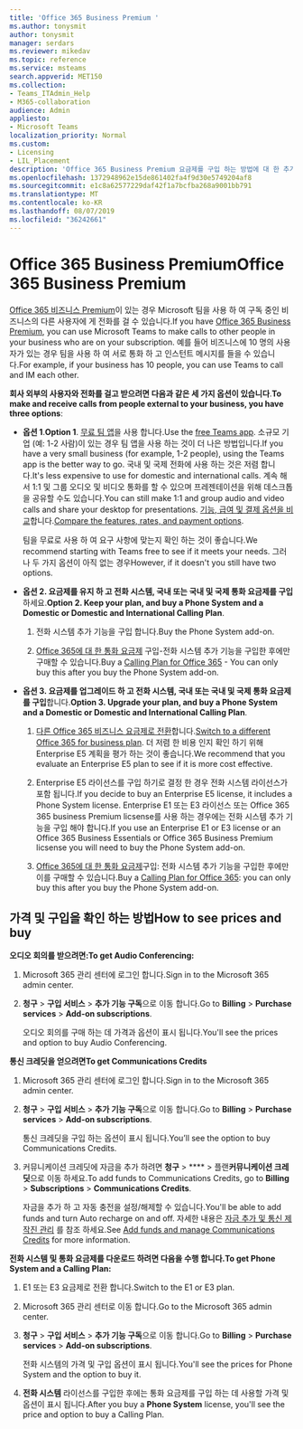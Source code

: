 ```yaml
---
title: 'Office 365 Business Premium '
ms.author: tonysmit
author: tonysmit
manager: serdars
ms.reviewer: mikedav
ms.topic: reference
ms.service: msteams
search.appverid: MET150
ms.collection:
- Teams_ITAdmin_Help
- M365-collaboration
audience: Admin
appliesto:
- Microsoft Teams
localization_priority: Normal
ms.custom:
- Licensing
- LIL_Placement
description: 'Office 365 Business Premium 요금제를 구입 하는 방법에 대 한 추가 기능 라이선스, 기능 및 방법에 대해 알아봅니다. '
ms.openlocfilehash: 1372948962e15de861402fa4f9d30e5749204af8
ms.sourcegitcommit: e1c8a62577229daf42f1a7bcfba268a9001bb791
ms.translationtype: MT
ms.contentlocale: ko-KR
ms.lasthandoff: 08/07/2019
ms.locfileid: "36242661"
---
```

# <a name="office-365-business-premium"></a><span data-ttu-id="828f8-103">Office 365 Business Premium</span><span class="sxs-lookup"><span data-stu-id="828f8-103">Office 365 Business Premium</span></span>

<span data-ttu-id="828f8-104">[Office 365 비즈니스 Premium](https://products.office.com/en/business/office-365-business-premium)이 있는 경우 Microsoft 팀을 사용 하 여 구독 중인 비즈니스의 다른 사용자에 게 전화를 걸 수 있습니다.</span><span class="sxs-lookup"><span data-stu-id="828f8-104">If you have [Office 365 Business Premium](https://products.office.com/en/business/office-365-business-premium), you can use Microsoft Teams to make calls to other people in your business who are on your subscription.</span></span> <span data-ttu-id="828f8-105">예를 들어 비즈니스에 10 명의 사용자가 있는 경우 팀을 사용 하 여 서로 통화 하 고 인스턴트 메시지를 들을 수 있습니다.</span><span class="sxs-lookup"><span data-stu-id="828f8-105">For example, if your business has 10 people, you can use Teams to call and IM each other.</span></span>

<span data-ttu-id="828f8-106">**회사 외부의 사용자와 전화를 걸고 받으려면 다음과 같은 세 가지 옵션이 있습니다**.</span><span class="sxs-lookup"><span data-stu-id="828f8-106">**To make and receive calls from people external to your business, you have three options**:</span></span>

- <span data-ttu-id="828f8-107">**옵션 1**.</span><span class="sxs-lookup"><span data-stu-id="828f8-107">**Option 1**.</span></span> <span data-ttu-id="828f8-108">[무료 팀 앱](https://products.office.com/microsoft-teams/free)을 사용 합니다.</span><span class="sxs-lookup"><span data-stu-id="828f8-108">Use the [free Teams app](https://products.office.com/microsoft-teams/free).</span></span> <span data-ttu-id="828f8-109">소규모 기업 (예: 1-2 사람)이 있는 경우 팀 앱을 사용 하는 것이 더 나은 방법입니다.</span><span class="sxs-lookup"><span data-stu-id="828f8-109">If you have a very small business (for example, 1-2 people), using the Teams app is the better way to go.</span></span> <span data-ttu-id="828f8-110">국내 및 국제 전화에 사용 하는 것은 저렴 합니다.</span><span class="sxs-lookup"><span data-stu-id="828f8-110">It's less expensive to use for domestic and international calls.</span></span> <span data-ttu-id="828f8-111">계속 해 서 1:1 및 그룹 오디오 및 비디오 통화를 할 수 있으며 프레젠테이션을 위해 데스크톱을 공유할 수도 있습니다.</span><span class="sxs-lookup"><span data-stu-id="828f8-111">You can still make 1:1 and group audio and video calls and share your desktop for presentations.</span></span> <span data-ttu-id="828f8-112">[기능, 급여 및 결제 옵션을 비교](https://products.office.com/microsoft-teams/free)합니다.</span><span class="sxs-lookup"><span data-stu-id="828f8-112">[Compare the features, rates, and payment options](https://products.office.com/microsoft-teams/free).</span></span>

     <span data-ttu-id="828f8-113">팀을 무료로 사용 하 여 요구 사항에 맞는지 확인 하는 것이 좋습니다.</span><span class="sxs-lookup"><span data-stu-id="828f8-113">We recommend starting with Teams free to see if it meets your needs.</span></span> <span data-ttu-id="828f8-114">그러나 두 가지 옵션이 아직 없는 경우</span><span class="sxs-lookup"><span data-stu-id="828f8-114">However, if it doesn't you still have two options.</span></span>

- <span data-ttu-id="828f8-115">**옵션 2. 요금제를 유지 하 고 전화 시스템, 국내 또는 국내 및 국제 통화 요금제를 구입**하세요.</span><span class="sxs-lookup"><span data-stu-id="828f8-115">**Option 2. Keep your plan, and buy a Phone System and a Domestic or Domestic and International Calling Plan**.</span></span>
    1. <span data-ttu-id="828f8-116">전화 시스템 추가 기능을 구입 합니다.</span><span class="sxs-lookup"><span data-stu-id="828f8-116">Buy the Phone System add-on.</span></span>
    
    2. <span data-ttu-id="828f8-117">[Office 365에 대 한 통화 요금제](../calling-plans-for-office-365.md) 구입-전화 시스템 추가 기능을 구입한 후에만 구매할 수 있습니다.</span><span class="sxs-lookup"><span data-stu-id="828f8-117">Buy a [Calling Plan for Office 365](../calling-plans-for-office-365.md) - You can only buy this after you buy the Phone System add-on.</span></span>
    
- <span data-ttu-id="828f8-118">**옵션 3. 요금제를 업그레이드 하 고 전화 시스템, 국내 또는 국내 및 국제 통화 요금제를 구입**합니다.</span><span class="sxs-lookup"><span data-stu-id="828f8-118">**Option 3. Upgrade your plan, and buy a Phone System and a Domestic or Domestic and International Calling Plan**.</span></span>

    1. <span data-ttu-id="828f8-119">[다른 Office 365 비즈니스 요금제로 전환](https://support.office.com/article/73318661-8f33-478b-bcc7-fb8d69dbb22a)합니다.</span><span class="sxs-lookup"><span data-stu-id="828f8-119">[Switch to a different Office 365 for business plan](https://support.office.com/article/73318661-8f33-478b-bcc7-fb8d69dbb22a).</span></span> <span data-ttu-id="828f8-120">더 저렴 한 비용 인지 확인 하기 위해 Enterprise E5 계획을 평가 하는 것이 좋습니다.</span><span class="sxs-lookup"><span data-stu-id="828f8-120">We recommend that you evaluate an Enterprise E5 plan to see if it is more cost effective.</span></span>

    2. <span data-ttu-id="828f8-121">Enterprise E5 라이선스를 구입 하기로 결정 한 경우 전화 시스템 라이선스가 포함 됩니다.</span><span class="sxs-lookup"><span data-stu-id="828f8-121">If you decide to buy an Enterprise E5 license, it includes a Phone System license.</span></span> <span data-ttu-id="828f8-122">Enterprise E1 또는 E3 라이선스 또는 Office 365 365 business Premium licsense를 사용 하는 경우에는 전화 시스템 추가 기능을 구입 해야 합니다.</span><span class="sxs-lookup"><span data-stu-id="828f8-122">If you use an Enterprise E1 or E3 license or an Office 365 Business Essentials or Office 365 Business Premium licsense you will need to buy the Phone System add-on.</span></span>
    
    3. <span data-ttu-id="828f8-123">[Office 365에 대 한 통화 요금제](../calling-plans-for-office-365.md)구입: 전화 시스템 추가 기능을 구입한 후에만이를 구매할 수 있습니다.</span><span class="sxs-lookup"><span data-stu-id="828f8-123">Buy a [Calling Plan for Office 365](../calling-plans-for-office-365.md): you can only buy this after you buy the Phone System add-on.</span></span>

## <a name="how-to-see-prices-and-buy"></a><span data-ttu-id="828f8-124">가격 및 구입을 확인 하는 방법</span><span class="sxs-lookup"><span data-stu-id="828f8-124">How to see prices and buy</span></span>
<span data-ttu-id="828f8-125"><a name="bkmk_buypremium"> </a></span><span class="sxs-lookup"><span data-stu-id="828f8-125"></span></span>

 <span data-ttu-id="828f8-126">**오디오 회의를 받으려면:**</span><span class="sxs-lookup"><span data-stu-id="828f8-126">**To get Audio Conferencing:**</span></span>

1. <span data-ttu-id="828f8-127">Microsoft 365 관리 센터에 로그인 합니다.</span><span class="sxs-lookup"><span data-stu-id="828f8-127">Sign in to the Microsoft 365 admin center.</span></span>

2. <span data-ttu-id="828f8-128">**청구** > **구입 서비스** > **추가 기능 구독**으로 이동 합니다.</span><span class="sxs-lookup"><span data-stu-id="828f8-128">Go to **Billing** > **Purchase services** > **Add-on subscriptions**.</span></span>

   <span data-ttu-id="828f8-129">오디오 회의를 구매 하는 데 가격과 옵션이 표시 됩니다.</span><span class="sxs-lookup"><span data-stu-id="828f8-129">You'll see the prices and option to buy Audio Conferencing.</span></span>

<span data-ttu-id="828f8-130">**통신 크레딧을 얻으려면**</span><span class="sxs-lookup"><span data-stu-id="828f8-130">**To get Communications Credits**</span></span>

1. <span data-ttu-id="828f8-131">Microsoft 365 관리 센터에 로그인 합니다.</span><span class="sxs-lookup"><span data-stu-id="828f8-131">Sign in to the Microsoft 365 admin center.</span></span>

2. <span data-ttu-id="828f8-132">**청구** > **구입 서비스** > **추가 기능 구독**으로 이동 합니다.</span><span class="sxs-lookup"><span data-stu-id="828f8-132">Go to **Billing** > **Purchase services** > **Add-on subscriptions**.</span></span>

   <span data-ttu-id="828f8-133">통신 크레딧을 구입 하는 옵션이 표시 됩니다.</span><span class="sxs-lookup"><span data-stu-id="828f8-133">You’ll see the option to buy Communications Credits.</span></span>

3. <span data-ttu-id="828f8-134">커뮤니케이션 크레딧에 자금을 추가 하려면 **청구** > \*\*\*\* > 플랜**커뮤니케이션 크레딧**으로 이동 하세요.</span><span class="sxs-lookup"><span data-stu-id="828f8-134">To add funds to Communications Credits, go to **Billing** > **Subscriptions** > **Communications Credits**.</span></span>

    <span data-ttu-id="828f8-135">자금을 추가 하 고 자동 충전을 설정/해제할 수 있습니다.</span><span class="sxs-lookup"><span data-stu-id="828f8-135">You'll be able to add funds and turn Auto recharge on and off.</span></span> <span data-ttu-id="828f8-136">자세한 내용은 [자금 추가 및 통신 제작진 관리](../add-funds-and-manage-communications-credits.md) 를 참조 하세요.</span><span class="sxs-lookup"><span data-stu-id="828f8-136">See [Add funds and manage Communications Credits](../add-funds-and-manage-communications-credits.md) for more information.</span></span> 


<span data-ttu-id="828f8-137">**전화 시스템 및 통화 요금제를 다운로드 하려면 다음을 수행 합니다.**</span><span class="sxs-lookup"><span data-stu-id="828f8-137">**To get Phone System and a Calling Plan:**</span></span>

1. <span data-ttu-id="828f8-138">E1 또는 E3 요금제로 전환 합니다.</span><span class="sxs-lookup"><span data-stu-id="828f8-138">Switch to the E1 or E3 plan.</span></span>

2. <span data-ttu-id="828f8-139">Microsoft 365 관리 센터로 이동 합니다.</span><span class="sxs-lookup"><span data-stu-id="828f8-139">Go to the Microsoft 365 admin center.</span></span>

3. <span data-ttu-id="828f8-140">**청구** > **구입 서비스** > **추가 기능 구독**으로 이동 합니다.</span><span class="sxs-lookup"><span data-stu-id="828f8-140">Go to **Billing** > **Purchase services** > **Add-on subscriptions**.</span></span>

    <span data-ttu-id="828f8-141">전화 시스템의 가격 및 구입 옵션이 표시 됩니다.</span><span class="sxs-lookup"><span data-stu-id="828f8-141">You'll see the prices for Phone System and the option to buy it.</span></span>

4. <span data-ttu-id="828f8-142">**전화 시스템** 라이선스를 구입한 후에는 통화 요금제를 구입 하는 데 사용할 가격 및 옵션이 표시 됩니다.</span><span class="sxs-lookup"><span data-stu-id="828f8-142">After you buy a **Phone System** license, you'll see the price and option to buy a Calling Plan.</span></span>
